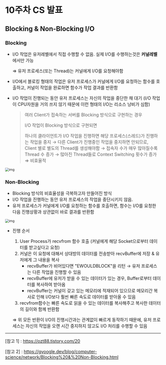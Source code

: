 # 10주차 CS 발표

## Blocking & Non-Blocking I/O

### Blocking

- I/O 작업은 유저레벨에서 직접 수행할 수 없음. 실제 I/O를 수행하는것은 **커널레벨**에서만 가능

  ⇒ 유저 프로세스(또는 Thread)는 커널에게 I/O를 요청해야함

- I/O에서 블로킹 형태의 작업은 유저 프로세스가 커널에게 I/O를 요청하는 함수를 호출하고, 커널이 작업을 완료하면 함수가 작업 결과를 반환함

- I/O 작업이 진행되는 동안 유저 프로세스는 자신의 작업을 중단한 채 대기 (I/O 작업이 CPU자원을 거의 쓰지 않기 때문에 이런 형태의  I/O는 리소스 낭비가 심함)

  > 여러 Client가 접속하는 서버를 Blocking 방식으로 구현하는 경우
  >
  > I/O 작업이 Blocking 방식으로 구현되면 
  >
  > 하나의 클라이언트가 I/O 작업을 진행하면 해당 프로세스(스레드)가 진행하는 작업을 중지 → 다른 Client가 진행중인 작업을 중지하면 안되므로, Client 별로 별도의 Thread를 생성해야함 → 접속자 수가 매우 많아질수록 Thread 수 증가 → 많아진 Thread들로 Context Switching 횟수가 증가 ⇒ 비효율적

<img src="https://t1.daumcdn.net/cfile/tistory/2371EC4955160B8714" alt="img" style="zoom:75%;" />

### Non-Blocking

- Blocking 방식의 비효율성을 극복하고자 만들어진 방식
- I/O 작업을 진행하는 동안 유저 프로세스의 작업을 중단시키지 않음.
- 유저 프로세스가 커널에게 I/O를 요청하는 함수를 호출하면, 함수는 I/O를 요청한 다음 진행상황과 상관없이 바로 결과를 반환함

<img src="https://t1.daumcdn.net/cfile/tistory/253D9E475516150118" alt="img" style="zoom:75%;" />

- 진행 순서

  1. User Process가 recvfrom 함수 호출 (커널에게 해당 Socket으로부터 데이터를 받고싶다고 요청)
  2. 커널은 이 요청에 대해서 상대방의 데이터를 전송받아 recvBuffer에 저장 & 유저에게 그 내용을 복사
     -  recvBuffer가 비어있다면  "EWOULDBLOCK"을 리턴 → 유저 프로세스는 다른 작업을 진행할 수 있음
     - recvBuffer에 유저가 받을 수 있는 데이터가 있는 경우, Buffer로부터 데이터를 복사하여 받아옴
     - recvBuffer는 커널이 갖고 있는 메모리에 적재되어 있으므로 메모리간 복사로 인해 I/O보다 훨씬 빠른 속도로 데이터를 받아올 수 있음 
  3. recvfrom함수는 빠른 속도로 읽을 수 있는 데이터를 복사해주고 복사한 데이터의 길이와 함께 반환함

  ⇒ 위 모든 반환이 I/O의 진행시간과는 관계없이 빠르게 동작하기 때문에, 유저 프로세스는 자신의 작업을 오랜 시간 중지하지 않고도 I/O 처리를 수행할 수 있음




---

[참고 1] : <https://ozt88.tistory.com/20>

[참고 2] : <https://gyoogle.dev/blog/computer-science/network/Blocking%20&%20Non-Blocking.html>
